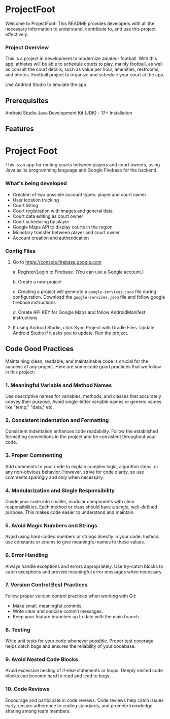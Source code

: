 # ProjectFoot

Welcome to ProjectFoot! This README provides developers with all the necessary information to understand, contribute to, and use this project effectively.

### Project Overview
This is a project in development to modernize amateur football. With this app, athletes will be able to schedule courts to play, mainly football, as well as consult the court details, such as value per hour, amenities, restrooms, and photos.
Football project to organize and schedule your court at the app.

Use Android Studio to emulate the app.

## Prerequisites

Android Studio
Java Development Kit (JDK) - 17+
Installation


## Features

# Project Foot

This is an app for renting courts between players and court owners, using Java as its programming language and Google Firebase for the backend.

### What's being developed

- Creation of two possible account types: player and court owner
- User location tracking
- Court listing
- Court registration with images and general data
- Court data editing as court owner
- Court scheduling by player
- Google Maps API to display courts in the region
- Monetary transfer between player and court owner
- Account creation and authentication

### Config Files

1. Go to https://console.firebase.google.com

   a. Register/Login to Firebase. (You can use a Google account.)

   b. Create a new project

   c. Creating a project will generate a `google-services.json` file during configuration. Download the `google-services.json` file and follow google firebase instructions

   d. Create API KEY for Google Maps and follow AndroidManifest instructions

2. If using Android Studio, click Sync Project with Gradle Files. Update Android Studio if it asks you to update. Run the project.

## Code Good Practices
Maintaining clean, readable, and maintainable code is crucial for the success of any project. Here are some code good practices that we follow in this project:

### 1. Meaningful Variable and Method Names
Use descriptive names for variables, methods, and classes that accurately convey their purpose. Avoid single-letter variable names or generic names like "temp," "data," etc.

### 2. Consistent Indentation and Formatting
Consistent indentation enhances code readability. Follow the established formatting conventions in the project and be consistent throughout your code.

### 3. Proper Commenting
Add comments to your code to explain complex logic, algorithm steps, or any non-obvious behavior. However, strive for code clarity, so use comments sparingly and only when necessary.

### 4. Modularization and Single Responsibility
Divide your code into smaller, modular components with clear responsibilities. Each method or class should have a single, well-defined purpose. This makes code easier to understand and maintain.

### 5. Avoid Magic Numbers and Strings
Avoid using hard-coded numbers or strings directly in your code. Instead, use constants or enums to give meaningful names to these values.

### 6. Error Handling
Always handle exceptions and errors appropriately. Use try-catch blocks to catch exceptions and provide meaningful error messages when necessary.

### 7. Version Control Best Practices
Follow proper version control practices when working with Git:

- Make small, meaningful commits.
- Write clear and concise commit messages.
- Keep your feature branches up to date with the main branch.

### 8. Testing
Write unit tests for your code whenever possible. Proper test coverage helps catch bugs and ensures the reliability of your codebase.

### 9. Avoid Nested Code Blocks
Avoid excessive nesting of if-else statements or loops. Deeply nested code blocks can become hard to read and lead to bugs.

### 10. Code Reviews
Encourage and participate in code reviews. Code reviews help catch issues early, ensure adherence to coding standards, and promote knowledge sharing among team members.
